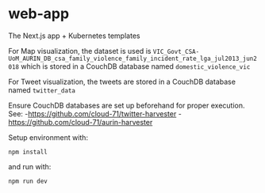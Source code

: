 # web-app

The Next.js app + Kubernetes templates

For Map visualization, the dataset is used is
`VIC_Govt_CSA-UoM_AURIN_DB_csa_family_violence_family_incident_rate_lga_jul2013_jun2018`
which is stored in a CouchDB database named `domestic_violence_vic`

For Tweet visualization, the tweets are stored in a CouchDB database named `twitter_data`

Ensure CouchDB databases are set up beforehand for proper execution.
See:
-https://github.com/cloud-71/twitter-harvester
-https://github.com/cloud-71/aurin-harvester

Setup environment with:
 
    npm install

and run with:
 
    npm run dev
